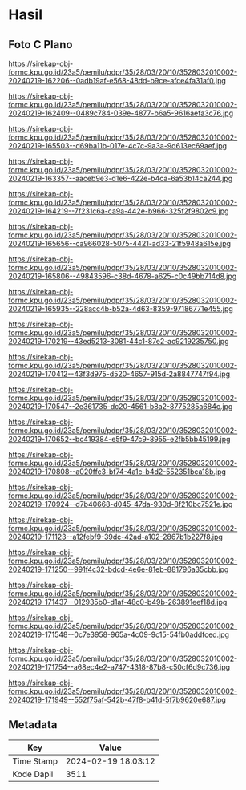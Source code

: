 # Hasil

## Foto C Plano

https://sirekap-obj-formc.kpu.go.id/23a5/pemilu/pdpr/35/28/03/20/10/3528032010002-20240219-162206--0adb19af-e568-48dd-b9ce-afce4fa31af0.jpg

https://sirekap-obj-formc.kpu.go.id/23a5/pemilu/pdpr/35/28/03/20/10/3528032010002-20240219-162409--0489c784-039e-4877-b6a5-9616aefa3c76.jpg

https://sirekap-obj-formc.kpu.go.id/23a5/pemilu/pdpr/35/28/03/20/10/3528032010002-20240219-165503--d69ba11b-017e-4c7c-9a3a-9d613ec69aef.jpg

https://sirekap-obj-formc.kpu.go.id/23a5/pemilu/pdpr/35/28/03/20/10/3528032010002-20240219-163357--aaceb9e3-d1e6-422e-b4ca-6a53b14ca244.jpg

https://sirekap-obj-formc.kpu.go.id/23a5/pemilu/pdpr/35/28/03/20/10/3528032010002-20240219-164219--7f231c6a-ca9a-442e-b966-325f2f9802c9.jpg

https://sirekap-obj-formc.kpu.go.id/23a5/pemilu/pdpr/35/28/03/20/10/3528032010002-20240219-165656--ca966028-5075-4421-ad33-21f5948a615e.jpg

https://sirekap-obj-formc.kpu.go.id/23a5/pemilu/pdpr/35/28/03/20/10/3528032010002-20240219-165806--49843596-c38d-4678-a625-c0c49bb714d8.jpg

https://sirekap-obj-formc.kpu.go.id/23a5/pemilu/pdpr/35/28/03/20/10/3528032010002-20240219-165935--228acc4b-b52a-4d63-8359-97186771e455.jpg

https://sirekap-obj-formc.kpu.go.id/23a5/pemilu/pdpr/35/28/03/20/10/3528032010002-20240219-170219--43ed5213-3081-44c1-87e2-ac9219235750.jpg

https://sirekap-obj-formc.kpu.go.id/23a5/pemilu/pdpr/35/28/03/20/10/3528032010002-20240219-170412--43f3d975-d520-4657-915d-2a8847747f94.jpg

https://sirekap-obj-formc.kpu.go.id/23a5/pemilu/pdpr/35/28/03/20/10/3528032010002-20240219-170547--2e361735-dc20-4561-b8a2-8775285a684c.jpg

https://sirekap-obj-formc.kpu.go.id/23a5/pemilu/pdpr/35/28/03/20/10/3528032010002-20240219-170652--bc419384-e5f9-47c9-8955-e2fb5bb45199.jpg

https://sirekap-obj-formc.kpu.go.id/23a5/pemilu/pdpr/35/28/03/20/10/3528032010002-20240219-170808--a020ffc3-bf74-4a1c-b4d2-552351bca18b.jpg

https://sirekap-obj-formc.kpu.go.id/23a5/pemilu/pdpr/35/28/03/20/10/3528032010002-20240219-170924--d7b40668-d045-47da-930d-8f210bc7521e.jpg

https://sirekap-obj-formc.kpu.go.id/23a5/pemilu/pdpr/35/28/03/20/10/3528032010002-20240219-171123--a12febf9-39dc-42ad-a102-2867b1b227f8.jpg

https://sirekap-obj-formc.kpu.go.id/23a5/pemilu/pdpr/35/28/03/20/10/3528032010002-20240219-171250--991f4c32-bdcd-4e6e-81eb-881796a35cbb.jpg

https://sirekap-obj-formc.kpu.go.id/23a5/pemilu/pdpr/35/28/03/20/10/3528032010002-20240219-171437--012935b0-d1af-48c0-b49b-263891eef18d.jpg

https://sirekap-obj-formc.kpu.go.id/23a5/pemilu/pdpr/35/28/03/20/10/3528032010002-20240219-171548--0c7e3958-965a-4c09-9c15-54fb0addfced.jpg

https://sirekap-obj-formc.kpu.go.id/23a5/pemilu/pdpr/35/28/03/20/10/3528032010002-20240219-171754--a68ec4e2-a747-4318-87b8-c50cf6d9c736.jpg

https://sirekap-obj-formc.kpu.go.id/23a5/pemilu/pdpr/35/28/03/20/10/3528032010002-20240219-171949--552f75af-542b-47f8-b41d-5f7b9620e687.jpg


## Metadata

| Key        | Value               |
| ---------- | ------------------- |
| Time Stamp | 2024-02-19 18:03:12 |
| Kode Dapil | 3511                |



